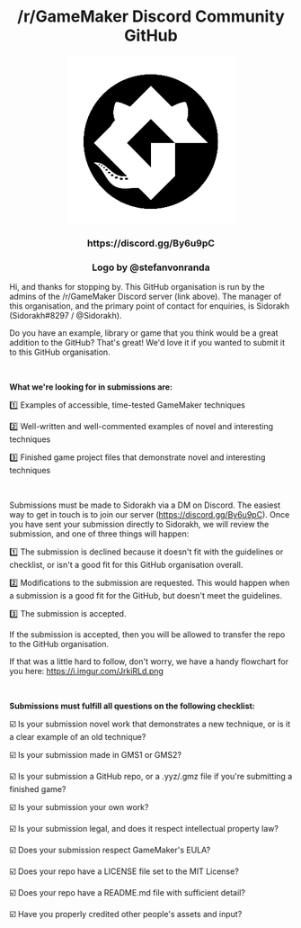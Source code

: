<h1 align="center">/r/GameMaker Discord Community GitHub</h1>
<p align="center"><img src="https://raw.githubusercontent.com/GameMakerDiscord/about/master/LOGO_small.png" style="display:block; margin:auto; width:300px"></p>

<h3 align="center">https://discord.gg/By6u9pC</h3>
<h3 align="center">Logo by @stefanvonranda</h3>

Hi, and thanks for stopping by. This GitHub organisation is run by the admins of the /r/GameMaker Discord server (link above). The manager of this organisation, and the primary point of contact for enquiries, is Sidorakh (Sidorakh#8297 / @Sidorakh).

Do you have an example, library or game that you think would be a great addition to the GitHub? That's great! We'd love it if you wanted to submit it to this GitHub organisation.

&nbsp;

**What we're looking for in submissions are:**

:one: Examples of accessible, time-tested GameMaker techniques

:two: Well-written and well-commented examples of novel and interesting techniques

:three: Finished game project files that demonstrate novel and interesting techniques

&nbsp;

Submissions must be made to Sidorakh via a DM on Discord. The easiest way to get in touch is to join our server (https://discord.gg/By6u9pC). Once you have sent your submission directly to Sidorakh, we will review the submission, and one of three things will happen:

:one: The submission is declined because it doesn't fit with the guidelines or checklist, or isn't a good fit for this GitHub organisation overall. 

:two: Modifications to the submission are requested. This would happen when a submission is a good fit for the GitHub, but doesn't meet the guidelines.

:three: The submission is accepted.

If the submission is accepted, then you will be allowed to transfer the repo to the GitHub organisation.

If that was a little hard to follow, don't worry, we have a handy flowchart for you here: https://i.imgur.com/JrkiRLd.png

&nbsp;

**Submissions must fulfill all questions on the following checklist:**

:ballot_box_with_check: Is your submission novel work that demonstrates a new technique, or is it a clear example of an old technique?

:ballot_box_with_check: Is your submission made in GMS1 or GMS2?

:ballot_box_with_check: Is your submission a GitHub repo, or a .yyz/.gmz file if you're submitting a finished game?

:ballot_box_with_check: Is your submission your own work?

:ballot_box_with_check: Is your submission legal, and does it respect intellectual property law?

:ballot_box_with_check: Does your submission respect GameMaker's EULA?

:ballot_box_with_check: Does your repo have a LICENSE file set to the MIT License?

:ballot_box_with_check: Does your repo have a README.md file with sufficient detail?

:ballot_box_with_check: Have you properly credited other people's assets and input?
